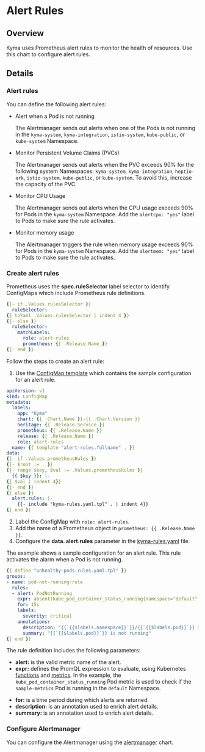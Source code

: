 # Alert Rules

## Overview

Kyma uses Prometheus alert rules to monitor the health of resources. Use this chart to configure alert rules.

## Details

### Alert rules

You can define the following alert rules:

- Alert when a Pod is not running

    The Alertmanager sends out alerts when one of the Pods is not running in the `kyma-system`, `kyma-integration`, `istio-system`, `kube-public`, or `kube-system` Namespace.

- Monitor Persistent Volume Claims (PVCs)

    The Alertmanager sends out alerts when the PVC exceeds 90% for the following system Namespaces: `kyma-system`, `kyma-integration`, `heptio-ark`, `istio-system`, `kube-public`, or `kube-system`. To avoid this, increase the capacity of the PVC.

-  Monitor CPU Usage

    The Alertmanager sends out alerts when the CPU usage exceeds 90% for Pods in the `kyma-system` Namespace. Add the `alertcpu: "yes"` label to Pods to make sure the rule activates.

- Monitor memory usage

    The Alertmanager triggers the rule when memory usage exceeds 90% for Pods in the `kyma-system` Namespace. Add the `alertmem: "yes"` label to Pods to make sure the rule activates.

### Create alert rules

Prometheus uses the  **spec.ruleSelector** label selector to identify ConfigMaps which include Prometheus rule definitions. 

```yaml
{{- if .Values.rulesSelector }}
  ruleSelector:
{{ toYaml .Values.rulesSelector | indent 4 }}
{{- else }}
  ruleSelector:
    matchLabels:
      role: alert-rules
      prometheus: {{ .Release.Name }}
{{- end }}
```
Follow the steps to create an alert rule:

1. Use the [ConfigMap template](./templates/alert-rules-configmap.yaml) which contains the sample configuration for an alert rule.


```yaml
apiVersion: v1
kind: ConfigMap
metadata:
  labels:
    app: "Kyma"
    chart: {{ .Chart.Name }}-{{ .Chart.Version }}
    heritage: {{ .Release.Service }}
    prometheus: {{ .Release.Name }}
    release: {{ .Release.Name }}
    role: alert-rules
  name: {{ template "alert-rules.fullname" . }}
data:
{{- if .Values.prometheusRules }}
{{- $root := . }}
{{- range $key, $val := .Values.prometheusRules }}
  {{ $key }}: |-
{{ $val | indent 4}}
{{- end }}
{{ else }}
  alert.rules: |-
    {{- include "kyma-rules.yaml.tpl" . | indent 4}}
{{ end }}
```

2. Label the ConfigMap with `role: alert-rules`.
3. Add the name of a Prometheus object in `prometheus: {{ .Release.Name }}`.
3. Configure the **data. alert.rules** parameter in the [kyma-rules.yaml](templates/kyma-rules.yaml) file. 


The example shows a sample configuration for an alert rule. This rule activates the alarm when a Pod is not running.

```yaml
{{ define "unhealthy-pods-rules.yaml.tpl" }}
groups:
- name: pod-not-running-rule
  rules:
  - alert: PodNotRunning
    expr: absent(kube_pod_container_status_running{namespace="default",pod="sample-metrics"})
    for: 15s
    labels:
      severity: critical
    annotations:
      description: "{{`{{$labels.namespace}}`}}/{{`{{$labels.pod}}`}} is not running"
      summary: "{{`{{$labels.pod}}`}} is not running"
{{ end }}
```
The rule definition includes the following parameters:

- **alert:** is the valid metric name of the alert.
- **expr:** defines the PromQL expression to evaluate, using Kubernetes [functions](https://prometheus.io/docs/prometheus/latest/querying/functions/) and [metrics](https://github.com/kubernetes/kube-state-metrics/blob/master/Documentation/pod-metrics.md). In the example, the `kube_pod_container_status_running` Pod metric is used to check if the `sample-metrics` Pod is running in the `default` Namespace.
* **for:**  is a time period during which alerts are returned.
* **description:** is an annotation used to enrich alert details.
* **summary:** is an annotation used to enrich alert details.


### Configure Alertmanager

You can configure the Alertmanager using the [alertmanager](../alertmanager/README.md) chart.

